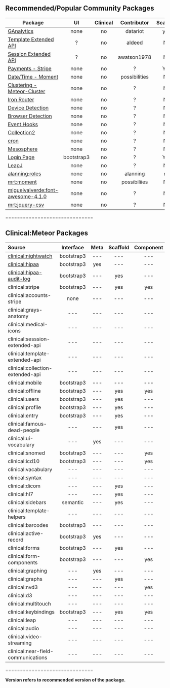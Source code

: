 ## Recommended/Popular Community Packages 

| Package       | UI | Clinical  | Contributor | Scaffold | Version  |
| ------------- |:----------------:| :----------------: |  :----------------: | :----------------: | -------------:|
| [GAnalytics](https://github.com/datariot/meteor-ganalytics) | none | no |  datariot | yes | ? |
| [Template Extended API](https://github.com/aldeed/meteor-template-extension)  | ? | no |  aldeed | No | ? |
| [Session Extended API](https://github.com/awatson1978/session-extended-api)  | ? | no |  awatson1978 | No | ? |
| [Payments - Stripe](https://atmosphere.meteor.com/package/stripe) | none | no |  ? | Yes | ? |
| [Date/Time - Moment](https://github.com/possibilities/meteor-moment)  | none | no |  possibilities | No | ? |  
| [Clustering - Meteor-Cluster](https://github.com/arunoda/meteor-cluster)  | none | no |  ? | No | ? |  
| [Iron Router](https://github.com/EventedMind/meteor-iron-router)  | none | no |  ? | No |  ? |
| [Device Detection](https://atmosphere.meteor.com/package/device-detection)  | none | no |  ? | No | ? |    
| [Browser Detection](https://atmosphere.meteor.com/package/browser-detection ) | none | no |  ? | No | ? |  
| [Event Hooks](https://atmosphere.meteor.com/package/event-hooks)  | none | no |  ? | No | ? |  
| [Collection2](https://atmosphere.meteor.com/package/collection2)  | none | no |  ? | No | ? |  
| [cron](https://atmosphere.meteor.com/package/cron)  | none | no |  ? | No | ? |    
| [Mesosphere](https://atmosphere.meteor.com/package/Mesosphere)  | none | no |  ? | No | ? |  
| [Login Page](https://atmosphere.meteor.com/package/accounts-entry)  | bootstrap3 | no |  ? | Yes | ? |     
| [LeapJ](https://github.com/kevohagan/meteor-leapmotion) | none | no |  ? | No | ? |  
| [alanning:roles]() | none | no |  alanning | no | ? |  
| [mrt:moment]() | none | no |  possibiliies | No | ? |  
| [miguelvalverde:font-awesome-4.1.0]() | none | no |  ? | No | ? |  
| [mrt:jquery-csv]() | none | no |  ? | No | ? |  

==============================
## Clinical:Meteor Packages

| Source   | Interface | Meta | Scaffold | Component | Version  |
|:------------ | :-----------: |  :-------: | :--------: | :--------: | ------------- |
[clinical:nightwatch](https://github.com/awatson1978/clinical-nightwatch) |  bootstrap3 | --- | --- | --- | 1.4.0 |
[clinical:hipaa](https://github.com/awatson1978/clinical-hipaa) |  bootstrap3 | yes | --- |  --- | --- |
[clinical:hipaa-audit-log](https://github.com/awatson1978/clinical-hipaa-audit-log) |  bootstrap3 | --- | yes | --- | 1.0.1 |
| clinical:stripe  | bootstrap3 | --- | yes | yes | ---  |
| clinical:accounts-stripe  | none | --- | --- | --- | ---  |
| clinical:grays-anatomy  | --- | --- | --- | --- | ---  |
| clinical:medical-icons | --- | --- | --- | --- | ---  |
| clinical:sesssion-extended-api   | --- | --- | --- | --- | ---  |
| clinical:template-extended-api  | --- | --- | --- | --- | ---  |
| clinical:collection-extended-api   | --- | --- | --- | --- | ---  |
| clinical:mobile   | bootstrap3 | --- | --- | --- | ---  |
| clinical:offline  | bootstrap3 | --- | yes | yes | ---  |
| clinical:users  | bootstrap3 | --- | yes | --- | ---  |
| clinical:profile  | bootstrap3 | --- | yes | --- | ---  |
| clinical:entry  | bootstrap3 | --- | yes | --- | ---  |
| clinical:famous-dead-people    | --- | --- | yes | --- | ---  |
| clinical:ui-vocabulary  | --- | yes | --- | --- | ---  |
| clinical:snomed    | bootstrap3 | --- | --- | yes | ---  |
| clinical:icd10 | bootstrap3 | --- | --- | yes | ---  |
| clinical:vacabulary   | --- | --- | --- | --- | ---  |
| clinical:syntax   | --- | --- | --- | --- | ---  |
| clinical:dicom  | --- | --- | yes | --- | ---  |
| clinical:hl7 | --- | --- | yes | --- | ---  |
| clinical:sidebars   | semantic | --- | yes | --- | ---  |
| clinical:template-helpers  | --- | --- | --- | --- | ---  |
| clinical:barcodes    | bootstrap3 | --- | --- | --- | ---  |
| clinical:active-record  | bootstrap3 | yes | --- | --- | ---  |
| clinical:forms  | bootstrap3 | --- | yes | --- | ---  |
| clinical:form-components  | bootstrap3 | --- | --- | yes | ---  |
| clinical:graphing   | --- | yes | --- | --- | ---  |
| clinical:graphs   | --- | --- | yes | --- | ---  |
| clinical:nvd3   | --- | --- | --- | yes | ---  |
| clinical:d3  | --- | --- | --- | --- | ---  |
| clinical:multitouch   | --- | --- | --- | --- | ---  |
| clinical:keybindings  | bootstrap3 | --- | yes | yes | ---  |
| clinical:leap | --- | --- | --- | --- | ---  |
| clinical:audio  | --- | --- | --- | --- | ---  |
| clinical:video-streaming  | --- | --- | --- | --- | ---  |
| clinical:near-field-communications | --- | --- | --- | --- | ---  |

==============================

**Version refers to recommended version of the package.** 

